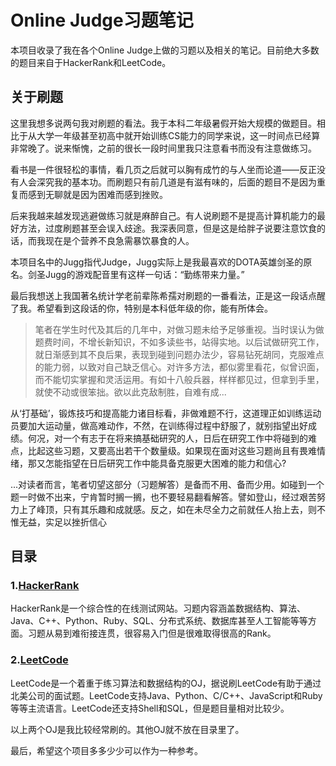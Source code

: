 # Online Judge习题笔记

本项目收录了我在各个Online Judge上做的习题以及相关的笔记。目前绝大多数的题目来自于HackerRank和LeetCode。

## 关于刷题

这里我想多说两句我对刷题的看法。我于本科二年级暑假开始大规模的做题目。相比于从大学一年级甚至初高中就开始训练CS能力的同学来说，这一时间点已经算非常晚了。说来惭愧，之前的很长一段时间里我只注意看书而没有注意做练习。

看书是一件很轻松的事情，看几页之后就可以胸有成竹的与人坐而论道——反正没有人会深究我的基本功。而刷题只有前几道是有滋有味的，后面的题目不是因为重复而感到无聊就是因为困难而感到挫败。

后来我越来越发现逃避做练习就是麻醉自己。有人说刷题不是提高计算机能力的最好方法，过度刷题甚至会误入歧途。我深表同意，但是这是给胖子说要注意饮食的话，而我现在是个营养不良急需暴饮暴食的人。

本项目名中的Jugg指代Judge，Jugg实际上是我最喜欢的DOTA英雄剑圣的原名。剑圣Jugg的游戏配音里有这样一句话：“勤练带来力量。”

最后我想送上我国著名统计学老前辈陈希孺对刷题的一番看法，正是这一段话点醒了我。希望看到这段话的你，特别是本科低年级的你，能有所体会。

>笔者在学生时代及其后的几年中，对做习题未给予足够重视。当时误认为做题费时间，不增长新知识，不如多读些书，站得实地。以后试做研究工作，就日渐感到其不良后果，表现到碰到问题办法少，容易钻死胡同，克服难点的能力弱，以致对自己缺乏信心。对许多方法，都似雾里看花，似曾识面，而不能切实掌握和灵活运用。有如十八般兵器，样样都见过，但拿到手里，就使不动或很笨拙。欲以此克敌制胜，自难有成...

从‘打基础’，锻炼技巧和提高能力诸目标看，非做难题不行，这道理正如训练运动员要加大运动量，做高难动作，不然，在训练得过程中舒服了，就别指望出好成绩。何况，对一个有志于在将来搞基础研究的人，日后在研究工作中将碰到的难点，比起这些习题，又要高出若干个数量级。如果现在面对这些习题尚且有畏难情绪，那又怎能指望在日后研究工作中能具备克服更大困难的能力和信心?

...对读者而言，笔者切望这部分（习题解答）是备而不用、备而少用。如碰到一个题一时做不出来，宁肯暂时搁一搁，也不要轻易翻看解答。譬如登山，经过艰苦努力上了峰顶，只有其乐趣和成就感。反之，如在未尽全力之前就任人抬上去，则不惟无益，实足以挫折信心

## 目录

### 1.[HackerRank](https://github.com/nevertiree/OnlineJugg/tree/master/HackerRank)

HackerRank是一个综合性的在线测试网站。习题内容涵盖数据结构、算法、Java、C++、Python、Ruby、SQL、分布式系统、数据库甚至人工智能等等方面。习题从易到难衔接连贯，很容易入门但是很难取得很高的Rank。

### 2.[LeetCode](https://github.com/nevertiree/OnlineJugg/tree/master/LeetCode)

LeetCode是一个着重于练习算法和数据结构的OJ，据说刷LeetCode有助于通过北美公司的面试题。LeetCode支持Java、Python、C/C++、JavaScript和Ruby等等主流语言。LeetCode还支持Shell和SQL，但是题目量相对比较少。

以上两个OJ是我比较经常刷的。其他OJ就不放在目录里了。

最后，希望这个项目多多少少可以作为一种参考。